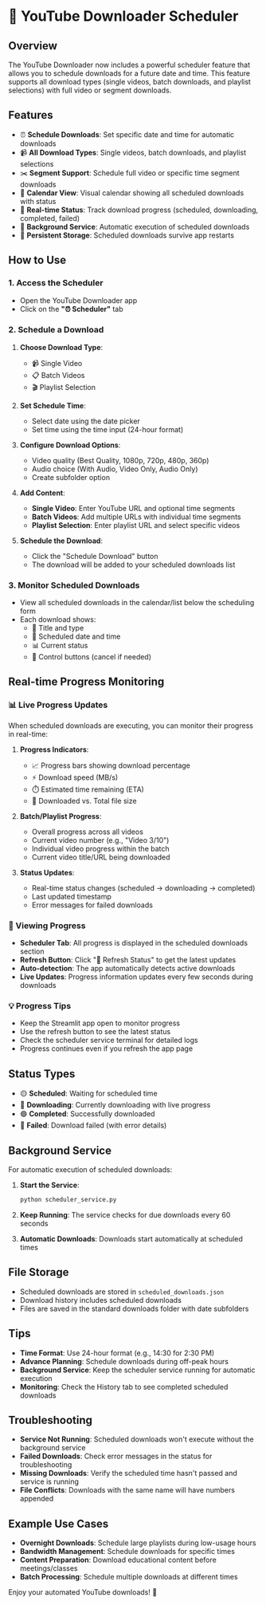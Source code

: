 # 📅 YouTube Downloader Scheduler

## Overview
The YouTube Downloader now includes a powerful scheduler feature that allows you to schedule downloads for a future date and time. This feature supports all download types (single videos, batch downloads, and playlist selections) with full video or segment downloads.

## Features
- ⏰ **Schedule Downloads**: Set specific date and time for automatic downloads
- 📹 **All Download Types**: Single videos, batch downloads, and playlist selections
- ✂️ **Segment Support**: Schedule full video or specific time segment downloads
- 📅 **Calendar View**: Visual calendar showing all scheduled downloads with status
- 🔄 **Real-time Status**: Track download progress (scheduled, downloading, completed, failed)
- 🎯 **Background Service**: Automatic execution of scheduled downloads
- 💾 **Persistent Storage**: Scheduled downloads survive app restarts

## How to Use

### 1. Access the Scheduler
- Open the YouTube Downloader app
- Click on the **"⏰ Scheduler"** tab

### 2. Schedule a Download
1. **Choose Download Type**:
   - 📹 Single Video
   - 📋 Batch Videos  
   - 🎬 Playlist Selection

2. **Set Schedule Time**:
   - Select date using the date picker
   - Set time using the time input (24-hour format)

3. **Configure Download Options**:
   - Video quality (Best Quality, 1080p, 720p, 480p, 360p)
   - Audio choice (With Audio, Video Only, Audio Only)
   - Create subfolder option

4. **Add Content**:
   - **Single Video**: Enter YouTube URL and optional time segments
   - **Batch Videos**: Add multiple URLs with individual time segments
   - **Playlist Selection**: Enter playlist URL and select specific videos

5. **Schedule the Download**:
   - Click the "Schedule Download" button
   - The download will be added to your scheduled downloads list

### 3. Monitor Scheduled Downloads
- View all scheduled downloads in the calendar/list below the scheduling form
- Each download shows:
  - 📝 Title and type
  - 📅 Scheduled date and time
  - 📊 Current status
  - 🎯 Control buttons (cancel if needed)

## Real-time Progress Monitoring

### 📊 Live Progress Updates
When scheduled downloads are executing, you can monitor their progress in real-time:

1. **Progress Indicators**:
   - 📈 Progress bars showing download percentage
   - ⚡ Download speed (MB/s)
   - ⏱️ Estimated time remaining (ETA)
   - 💾 Downloaded vs. Total file size

2. **Batch/Playlist Progress**:
   - Overall progress across all videos
   - Current video number (e.g., "Video 3/10")
   - Individual video progress within the batch
   - Current video title/URL being downloaded

3. **Status Updates**:
   - Real-time status changes (scheduled → downloading → completed)
   - Last updated timestamp
   - Error messages for failed downloads

### 🔄 Viewing Progress
- **Scheduler Tab**: All progress is displayed in the scheduled downloads section
- **Refresh Button**: Click "🔄 Refresh Status" to get the latest updates
- **Auto-detection**: The app automatically detects active downloads
- **Live Updates**: Progress information updates every few seconds during downloads

### 💡 Progress Tips
- Keep the Streamlit app open to monitor progress
- Use the refresh button to see the latest status
- Check the scheduler service terminal for detailed logs
- Progress continues even if you refresh the app page

## Status Types
- 🟡 **Scheduled**: Waiting for scheduled time
- 🔵 **Downloading**: Currently downloading with live progress
- 🟢 **Completed**: Successfully downloaded
- 🔴 **Failed**: Download failed (with error details)

## Background Service
For automatic execution of scheduled downloads:

1. **Start the Service**:
   ```bash
   python scheduler_service.py
   ```

2. **Keep Running**: The service checks for due downloads every 60 seconds
3. **Automatic Downloads**: Downloads start automatically at scheduled times

## File Storage
- Scheduled downloads are stored in `scheduled_downloads.json`
- Download history includes scheduled downloads
- Files are saved in the standard downloads folder with date subfolders

## Tips
- **Time Format**: Use 24-hour format (e.g., 14:30 for 2:30 PM)
- **Advance Planning**: Schedule downloads during off-peak hours
- **Background Service**: Keep the scheduler service running for automatic execution
- **Monitoring**: Check the History tab to see completed scheduled downloads

## Troubleshooting
- **Service Not Running**: Scheduled downloads won't execute without the background service
- **Failed Downloads**: Check error messages in the status for troubleshooting
- **Missing Downloads**: Verify the scheduled time hasn't passed and service is running
- **File Conflicts**: Downloads with the same name will have numbers appended

## Example Use Cases
- **Overnight Downloads**: Schedule large playlists during low-usage hours
- **Bandwidth Management**: Schedule downloads for specific times
- **Content Preparation**: Download educational content before meetings/classes
- **Batch Processing**: Schedule multiple downloads at different times

Enjoy your automated YouTube downloads! 🎉
